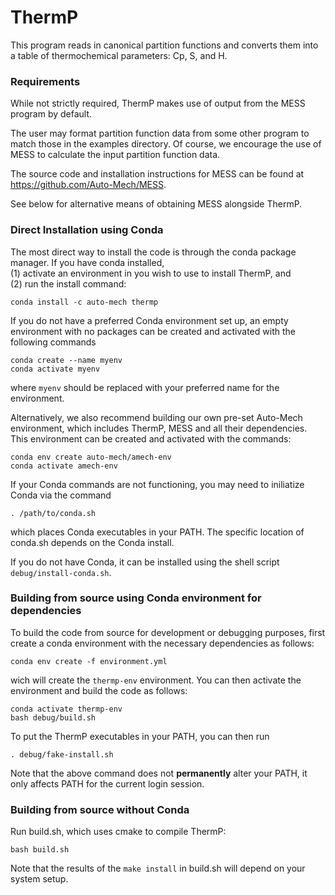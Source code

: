 # ThermP

This program reads in canonical partition functions and converts them into a table of thermochemical parameters: Cp, S, and H.

### Requirements

While not strictly required, ThermP makes use of output from the MESS program by default.

The user may format partition function data from some other program to match those in the examples directory. Of course, we encourage the use of MESS to calculate the input partition function data. 

The source code and installation instructions for MESS can be found at <https://github.com/Auto-Mech/MESS>. 

See below for alternative means of obtaining MESS alongside ThermP.

### Direct Installation using Conda

The most direct way to install the code is through the conda package manager.
If you have conda installed,  
(1) activate an environment in you wish to use to install ThermP, and  
(2) run the install command:
```
conda install -c auto-mech thermp
```

If you do not have a preferred Conda environment set up, an empty environment with no packages can be created and activated with the following commands
```
conda create --name myenv
conda activate myenv
```
where `myenv` should be replaced with your preferred name for the environment.

Alternatively, we also recommend building our own pre-set Auto-Mech environment, which includes ThermP, MESS and all their dependencies. This environment can be created and activated with the commands:
```
conda env create auto-mech/amech-env
conda activate amech-env
```

If your Conda commands are not functioning, you may need to iniliatize Conda via the command
```
. /path/to/conda.sh
```
which places Conda executables in your PATH. The specific location of conda.sh depends on the Conda install.

If you do not have Conda, it can be installed using the shell script
`debug/install-conda.sh`.


### Building from source using Conda environment for dependencies

To build the code from source for development or debugging purposes, first
create a conda environment with the necessary dependencies as follows:
```
conda env create -f environment.yml
```
wich will create the `thermp-env` environment.
You can then activate the environment and build the code as follows:
```
conda activate thermp-env
bash debug/build.sh
```
To put the ThermP executables in your PATH, you can then run
```
. debug/fake-install.sh
```
Note that the above command does not **permanently** alter your PATH, it only affects PATH for the current login session.


### Building from source without Conda

Run build.sh, which uses cmake to compile ThermP:
```
bash build.sh
```

Note that the results of the `make install` in build.sh will depend on your system setup.
